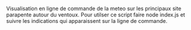 Visualisation en ligne de commande de la meteo sur les principaux site parapente autour du ventoux.
Pour utilser ce script faire node index.js et suivre les indications qui apparaissent sur la ligne de commande.

